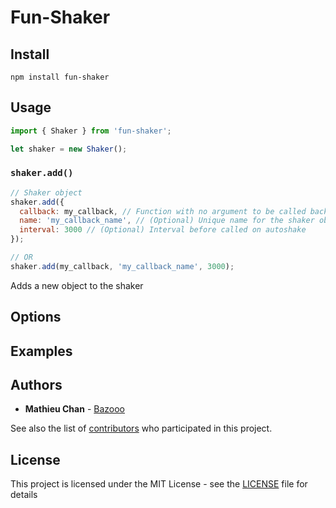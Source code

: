 # Fun-Shaker

## Install

```console
npm install fun-shaker
```

## Usage

```javascript
import { Shaker } from 'fun-shaker';

let shaker = new Shaker();
```

### `shaker.add()`

```javascript
// Shaker object
shaker.add({
  callback: my_callback, // Function with no argument to be called back on shake
  name: 'my_callback_name', // (Optional) Unique name for the shaker object
  interval: 3000 // (Optional) Interval before called on autoshake
});

// OR
shaker.add(my_callback, 'my_callback_name', 3000);
```

Adds a new object to the shaker

## Options

## Examples

## Authors

* **Mathieu Chan** - [Bazooo](https://github.com/Bazooo)

See also the list of [contributors](https://github.com/Bazooo/fun-shaker/contributors) who participated in this project.

## License

This project is licensed under the MIT License - see the [LICENSE](LICENSE) file for details
